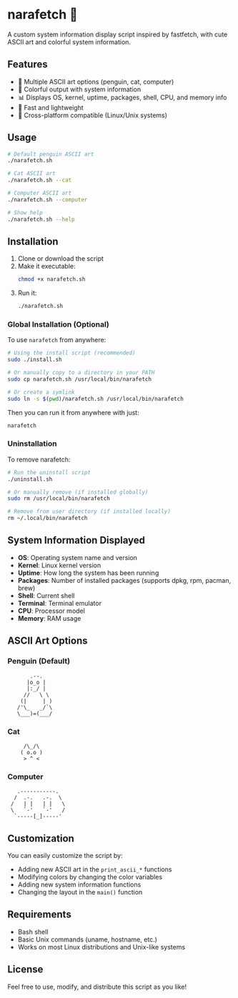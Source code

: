 # narafetch 🐧

A custom system information display script inspired by fastfetch, with cute ASCII art and colorful system information.

## Features

- 🎨 Multiple ASCII art options (penguin, cat, computer)
- 🌈 Colorful output with system information
- 📊 Displays OS, kernel, uptime, packages, shell, CPU, and memory info
- 🚀 Fast and lightweight
- 🔧 Cross-platform compatible (Linux/Unix systems)

## Usage

```bash
# Default penguin ASCII art
./narafetch.sh

# Cat ASCII art
./narafetch.sh --cat

# Computer ASCII art
./narafetch.sh --computer

# Show help
./narafetch.sh --help
```

## Installation

1. Clone or download the script
2. Make it executable:
   ```bash
   chmod +x narafetch.sh
   ```
3. Run it:
   ```bash
   ./narafetch.sh
   ```

### Global Installation (Optional)

To use `narafetch` from anywhere:

```bash
# Using the install script (recommended)
sudo ./install.sh

# Or manually copy to a directory in your PATH
sudo cp narafetch.sh /usr/local/bin/narafetch

# Or create a symlink
sudo ln -s $(pwd)/narafetch.sh /usr/local/bin/narafetch
```

Then you can run it from anywhere with just:
```bash
narafetch
```

### Uninstallation

To remove narafetch:

```bash
# Run the uninstall script
./uninstall.sh

# Or manually remove (if installed globally)
sudo rm /usr/local/bin/narafetch

# Remove from user directory (if installed locally)
rm ~/.local/bin/narafetch
```

## System Information Displayed

- **OS**: Operating system name and version
- **Kernel**: Linux kernel version
- **Uptime**: How long the system has been running
- **Packages**: Number of installed packages (supports dpkg, rpm, pacman, brew)
- **Shell**: Current shell
- **Terminal**: Terminal emulator
- **CPU**: Processor model
- **Memory**: RAM usage

## ASCII Art Options

### Penguin (Default)
```
       .--.
      |o_o |
      |:_/ |
     //   \ \
    (|     | )
   /'\_   _/`\
   \___)=(___/
```

### Cat
```
     /\_/\  
    ( o.o ) 
     > ^ <
```

### Computer
```
   .-----------. 
  /  .-.   .-.  \
 /   | |   | |   \
 \   `-'   `-'   /
  `-----[_]-----'
```

## Customization

You can easily customize the script by:

- Adding new ASCII art in the `print_ascii_*` functions
- Modifying colors by changing the color variables
- Adding new system information functions
- Changing the layout in the `main()` function

## Requirements

- Bash shell
- Basic Unix commands (uname, hostname, etc.)
- Works on most Linux distributions and Unix-like systems

## License

Feel free to use, modify, and distribute this script as you like!
